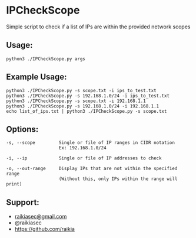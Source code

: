 IPCheckScope
==============

Simple script to check if a list of IPs are within the provided network scopes


## Usage:
    python3 ./IPCheckScope.py args

## Example Usage:
    python3 ./IPCheckScope.py -s scope.txt -i ips_to_test.txt
    python3 ./IPCheckScope.py -s 192.168.1.0/24 -i ips_to_test.txt
    python3 ./IPCheckScope.py -s scope.txt -i 192.168.1.1
    python3 ./IPCheckScope.py -s 192.168.1.0/24 -i 192.168.1.1
    echo list_of_ips.txt | python3 ./IPCheckScope.py -s scope.txt

## Options:
    -s, --scope         Single or file of IP ranges in CIDR notation
                        Ex: 192.168.1.0/24

    -i, --ip            Single or file of IP addresses to check

    -o, --out-range     Display IPs that are not within the specified range
                        (Without this, only IPs within the range will print)

## Support:
   * raikiasec@gmail.com
   * @raikiasec
   * https://github.com/raikia
    
